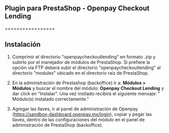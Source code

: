 ## Plugin para PrestaShop - Openpay Checkout Lending 

=================

## Instalación

1. Comprimir el directorio "openpaycheckoutlending" en formato .zip y subirlo por el manejador de módulos de PrestaShop. Si prefiere la opción vía FTP deberá subir el directorio "openpaycheckoutlending" al directorio "modules" ubicado en el directorio raíz de PrestaShop.

2. En la administración de Prestashop (backoffice) ir a: **Módulos > Módulos** y buscar el nombre del módulo: **Openpay Checkout Lending** y dar click en "Instalar". Una vez instlado recibirá el siguiente mensaje: " Módulo(s) instalado correctamente."

3. Agregar las llaves, ir al panel de administración de Openpay (https://sandbox-dashboard.openpay.mx/login), copiar y pegar las llaves, dentro de las configuraciones del módulo en el panel de administración de PrestaShop (backoffice).

